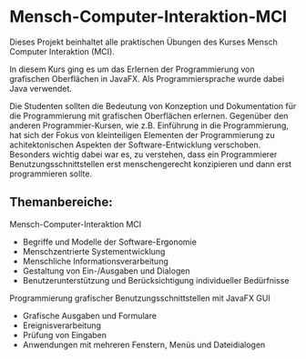 # Mensch-Computer-Interaktion-MCI
Dieses Projekt beinhaltet alle praktischen Übungen des Kurses Mensch Computer Interaktion (MCI).

In diesem Kurs ging es um das Erlernen der Programmierung von grafischen Oberflächen in JavaFX. Als Programmiersprache wurde dabei Java verwendet.

Die Studenten sollten die Bedeutung von Konzeption und Dokumentation für die Programmierung mit grafischen Oberflächen erlernen. Gegenüber den anderen Programmier-Kursen, wie z.B. Einführung in die Programmierung, hat sich der Fokus von kleinteiligen Elementen der Programmierung zu achitektonischen Aspekten der Software-Entwicklung verschoben. Besonders wichtig dabei war es, zu verstehen, dass ein Programmierer Benutzungsschnittstellen erst menschengerecht konzipieren und dann erst programmieren sollte.

## Themanbereiche:

Mensch-Computer-Interaktion MCI
- Begriffe und Modelle der Software-Ergonomie
- Menschzentrierte Systementwicklung
- Menschliche Informationsverarbeitung
- Gestaltung von Ein-/Ausgaben und Dialogen
- Benutzerunterstützung und Berücksichtigung individueller Bedürfnisse


Programmierung grafischer Benutzungsschnittstellen mit JavaFX GUI
- Grafische Ausgaben und Formulare
- Ereignisverarbeitung
- Prüfung von Eingaben
- Anwendungen mit mehreren Fenstern, Menüs und Dateidialogen
